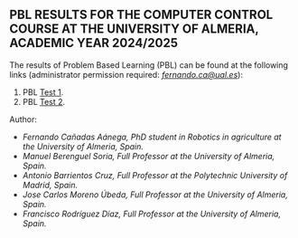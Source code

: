 ## PBL RESULTS FOR THE COMPUTER CONTROL COURSE AT THE UNIVERSITY OF ALMERIA, ACADEMIC YEAR 2024/2025

The results of Problem Based Learning (PBL) can be found at the following links (administrator permission required: *fernando.ca@ual.es*):

1. PBL [Test 1](https://docs.google.com/spreadsheets/d/1axFAzg7HU7lVhTvddhm5q5dRr9dQwEij/edit?usp=drive_link&ouid=111106254089155520445&rtpof=true&sd=true). 
2. PBL [Test 2](https://docs.google.com/spreadsheets/d/1tglvaFYOI9Zcf4NErCXlpyS0Q61Kk0GH/edit?usp=drive_link&ouid=111106254089155520445&rtpof=true&sd=true).

Author: 
 - *Fernando Cañadas Aánega, PhD student in Robotics in agriculture at the University of Almeria, Spain.*
 - *Manuel Berenguel Soria, Full Professor at the University of Almeria, Spain.*
 - *Antonio Barrientos Cruz, Full Professor at the Polytechnic University of Madrid, Spain.*
 - *Jose Carlos Moreno Úbeda, Full Professor at the University of Almeria, Spain.*
 - *Francisco Rodríguez Díaz, Full Professor at the University of Almeria, Spain.*
